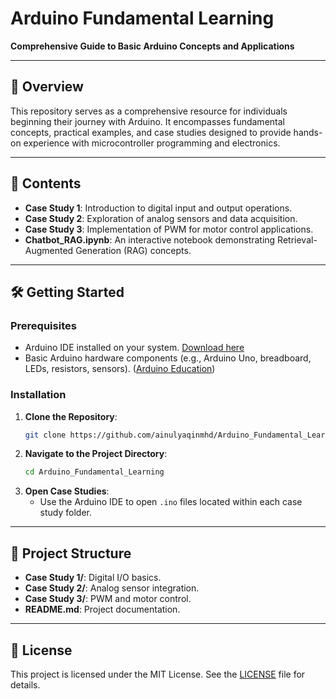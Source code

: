 # Arduino Fundamental Learning

**Comprehensive Guide to Basic Arduino Concepts and Applications**

---

## 📘 Overview

This repository serves as a comprehensive resource for individuals beginning their journey with Arduino. It encompasses fundamental concepts, practical examples, and case studies designed to provide hands-on experience with microcontroller programming and electronics.

---

## 🧰 Contents

- **Case Study 1**: Introduction to digital input and output operations.
- **Case Study 2**: Exploration of analog sensors and data acquisition.
- **Case Study 3**: Implementation of PWM for motor control applications.
- **Chatbot_RAG.ipynb**: An interactive notebook demonstrating Retrieval-Augmented Generation (RAG) concepts.

---

## 🛠️ Getting Started

### Prerequisites

- Arduino IDE installed on your system. [Download here](https://www.arduino.cc/en/software)
- Basic Arduino hardware components (e.g., Arduino Uno, breadboard, LEDs, resistors, sensors). ([Arduino Education](https://www.arduino.cc/education?utm_source=chatgpt.com))

### Installation

1. **Clone the Repository**:
   ```bash
   git clone https://github.com/ainulyaqinmhd/Arduino_Fundamental_Learning.git
   ```
2. **Navigate to the Project Directory**:
   ```bash
   cd Arduino_Fundamental_Learning
   ```
3. **Open Case Studies**:
   - Use the Arduino IDE to open `.ino` files located within each case study folder.

---

## 📁 Project Structure

- **Case Study 1/**: Digital I/O basics.
- **Case Study 2/**: Analog sensor integration.
- **Case Study 3/**: PWM and motor control.
- **README.md**: Project documentation.
---

## 📄 License

This project is licensed under the MIT License. See the [LICENSE](LICENSE) file for details.
